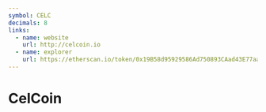 ```yaml
---
symbol: CELC
decimals: 8
links:
  - name: website
    url: http://celcoin.io
  - name: explorer
    url: https://etherscan.io/token/0x19B58d95929586Ad750893CAad43E77aa6e8Ce9E
---
```


# CelCoin
